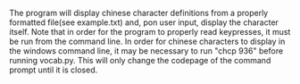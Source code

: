 The program will display chinese character definitions from a properly formatted file(see example.txt) and, 
pon user input, display the character itself. Note that in order for the program to properly read keypresses, 
it must be run from the command line. In order for chinese characters to display in the windows command 
line, it may be necessary to run "chcp 936" before running vocab.py. This will only change the codepage of 
the command prompt until it is closed.
